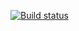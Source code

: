 [![Build status](https://ci.appveyor.com/api/projects/status/3m39mbks03x6078l?svg=true)](https://ci.appveyor.com/project/MakinFantasy/popover)
